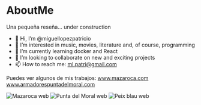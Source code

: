 # AboutMe
Una pequeña reseña... under construction

- 👋 Hi, I’m @miguellopezpatricio
- 👀 I’m interested in music, movies, literature and, of course, programming
- 🌱 I’m currently learning docker and React
- 💞️ I’m looking to collaborate on new and exciting projects
- 📫 How to reach me: ml.patri@gmail.com

<!---
miguellopezpatricio/miguellopezpatricio is a ✨ special ✨ repository because its `README.md` (this file) appears on your GitHub profile.
You can click the Preview link to take a look at your changes.
--->

Puedes ver algunos de mis trabajos:
www.mazaroca.com
www.armadorespuntadelmoral.com

![Mazaroca web](https://github.com/miguellopezpatricio/AboutMe/mazaroca.jpg)
![Punta del Moral web](https://github.com/miguellopezpatricio/AboutMe/armadores.jpg)
![Peix blau web](https://github.com/miguellopezpatricio/AboutMe/peixblau.jpg)



